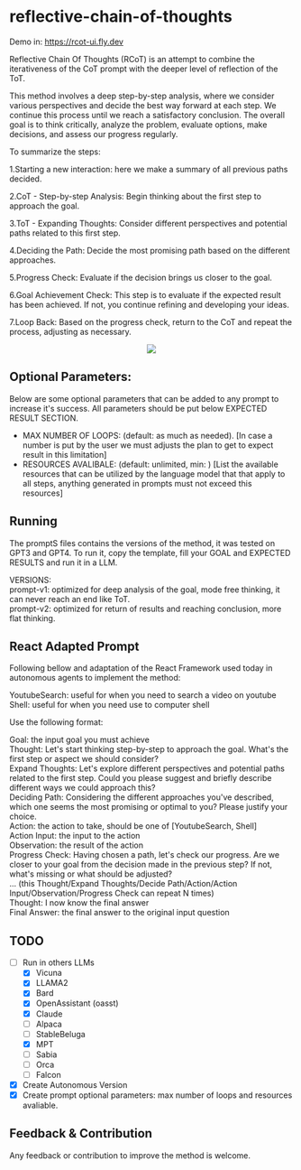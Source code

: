 # reflective-chain-of-thoughts

Demo in: https://rcot-ui.fly.dev

Reflective Chain Of Thoughts (RCoT) is an attempt to combine the iterativeness of the CoT prompt with the deeper level of reflection of the ToT.

This method involves a deep step-by-step analysis, where we consider various perspectives and decide the best way forward at each step. We continue this process until we reach a satisfactory conclusion. The overall goal is to think critically, analyze the problem, evaluate options, make decisions, and assess our progress regularly.

To summarize the steps:

1.Starting  a new interaction: here we make a summary of all previous paths decided.

2.CoT - Step-by-step Analysis: Begin thinking about the first step to approach the goal.

3.ToT - Expanding Thoughts: Consider different perspectives and potential paths related to this first step.

4.Deciding the Path: Decide the most promising path based on the different approaches.

5.Progress Check: Evaluate if the decision brings us closer to the goal.

6.Goal Achievement Check:  This step is to evaluate if the expected result has been achieved. If not, you continue refining and developing your ideas.

7.Loop Back: Based on the progress check, return to the CoT and repeat the process, adjusting as necessary.

<p align="center">
  <img  src="https://github.com/daniellefranca96/reflective-chain-of-thoughts/assets/134293046/41a41b27-db75-4818-849a-4cc1016ab801">
</p>

## Optional Parameters:
Below are some optional parameters that can be added to any prompt to increase it's success. All parameters should be put below EXPECTED RESULT SECTION.  

- MAX NUMBER OF LOOPS: (default: as much  as needed). \[In case a number is put by the user we must adjusts the plan to get to expect result in this limitation\]  
- RESOURCES AVALIBALE:  (default: unlimited, min: ) \[List the available resources that can be utilized by the language model that that apply to all steps, anything generated in prompts must not exceed this resources\]  

## Running
The promptS files contains the versions of the method, it was tested on GPT3 and GPT4. To run it, copy the template, fill your GOAL and EXPECTED RESULTS and run it in a LLM.  

VERSIONS:  
prompt-v1: optimized for deep analysis of the goal, mode free thinking, it can never reach an end like ToT.  
prompt-v2: optimized for return of results and reaching conclusion, more flat thinking.  

## React Adapted Prompt
Following bellow and adaptation of the React Framework used today in autonomous agents to implement the method:   

YoutubeSearch: useful for when you need to search a video on youtube  
Shell: useful for when you need use to computer shell    

Use the following format:    

Goal: the input goal you must achieve  
Thought: Let's start thinking step-by-step to approach the goal. What's the first step or aspect we should consider?  
Expand Thoughts: Let's explore different perspectives and potential paths related to the first step. Could you please suggest and briefly describe different ways we could approach this?  
Deciding Path: Considering the different approaches you've described, which one seems the most promising or optimal to you? Please justify your choice.  
Action: the action to take, should be one of [YoutubeSearch, Shell]   
Action Input: the input to the action  
Observation: the result of the action  
Progress Check: Having chosen a path, let's check our progress. Are we closer to your goal from the decision made in the previous step? If not, what's missing or what should be adjusted?  
... (this Thought/Expand Thoughts/Decide Path/Action/Action Input/Observation/Progress Check can repeat N times)  
Thought: I now know the final answer  
Final Answer: the final answer to the original input question  

## TODO

- [ ] Run in others LLMs  
  - [X] Vicuna
  - [x] LLAMA2
  - [x] Bard
  - [x] OpenAssistant (oasst)
  - [x] Claude
  - [ ] Alpaca
  - [ ] StableBeluga
  - [x] MPT
  - [ ] Sabia
  - [ ] Orca
  - [ ] Falcon
- [x] Create Autonomous Version 
- [X] Create prompt optional parameters: max number of loops and resources avaliable.
  
## Feedback & Contribution
Any feedback or contribution to improve the method is welcome.
